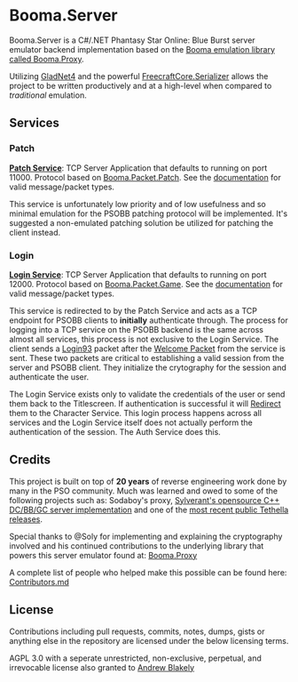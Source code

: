 # Booma.Server

Booma.Server is a C#/.NET Phantasy Star Online: Blue Burst server emulator backend implementation based on the [Booma emulation library called Booma.Proxy](https://github.com/helloKitty/booma.proxy).

Utilizing [GladNet4](https://github.com/HelloKitty/GladNet3/tree/gladnet4) and the powerful [FreecraftCore.Serializer](https://github.com/FreecraftCore/FreecraftCore.Serializer) allows the project to be written productively and at a high-level when compared to *traditional* emulation.

## Services

### Patch

**[Patch Service](https://github.com/HelloKitty/Booma.Server/tree/master/src/Booma.Server.PatchService)**: TCP Server Application that defaults to running on port 11000. Protocol based on [Booma.Packet.Patch](https://github.com/HelloKitty/Booma.Proxy/tree/master/src/Booma.Packet.Patch). See the [documentation](https://github.com/HelloKitty/Booma.Proxy/blob/master/docs/PatchPacketDocumentation.md) for valid message/packet types.

This service is unfortunately low priority and of low usefulness and so minimal emulation for the PSOBB patching protocol will be implemented. It's suggested a non-emulated patching solution be utilized for patching the client instead.

### Login

**[Login Service](https://github.com/HelloKitty/Booma.Server/tree/master/src/Booma.Server.LoginService)**: TCP Server Application that defaults to running on port 12000. Protocol based on [Booma.Packet.Game](https://github.com/HelloKitty/Booma.Proxy/tree/master/src/Booma.Packet.Game). See the [documentation](https://github.com/HelloKitty/Booma.Proxy/blob/master/docs/GamePacketDocumentation.md) for valid message/packet types.

This service is redirected to by the Patch Service and acts as a TCP endpoint for PSOBB clients to **initially** authenticate through. The process for logging into a TCP service on the PSOBB backend is the same across almost all services, this process is not exclusive to the Login Service. The client sends a [Login93](https://github.com/HelloKitty/Booma.Proxy/blob/00e5a01b62ebc97d15c2d62eee6d416464b867cf/src/Booma.Packet.Game/Shared/Payloads/Client/SharedLoginRequest93Payload.cs) packet after the [Welcome Packet](https://github.com/HelloKitty/Booma.Proxy/blob/3cb7d5de7acd241fd99d834222aa1aafa3df69e2/src/Booma.Packet.Game/Shared/Payloads/Server/SharedWelcomePayload.cs) from the service is sent. These two packets are critical to establishing a valid session from the server and PSOBB client. They initialize the crytography for the session and authenticate the user.

The Login Service exists only to validate the credentials of the user or send them back to the Titlescreen. If authentication is successful it will [Redirect](https://github.com/HelloKitty/Booma.Proxy/blob/00e5a01b62ebc97d15c2d62eee6d416464b867cf/src/Booma.Packet.Game/Shared/Payloads/Server/SharedConnectionRedirectPayload.cs) them to the Character Service. This login process happens across all services and the Login Service itself does not actually perform the authentication of the session. The Auth Service does this.

## Credits

This project is built on top of **20 years** of reverse engineering work done by many in the PSO community. Much was learned and owed to some of the following projects such as: Sodaboy's proxy, [Sylverant's opensource C++ DC/BB/GC server implementation](https://github.com/Sylverant/) and one of the [most recent public Tethella releases](https://github.com/justnoxx/psobb-tethealla/).

Special thanks to @Soly for implementing and explaining the cryptography involved and his continued contributions to the underlying library that powers this server emulator found at: [Booma.Proxy](https://github.com/helloKitty/booma.proxy)

A complete list of people who helped make this possible can be found here: [Contributors.md](https://github.com/HelloKitty/Booma.Proxy/blob/master/Contributors.md)

## License

Contributions including pull requests, commits, notes, dumps, gists or anything else in the repository are licensed under the below licensing terms.

AGPL 3.0 with a seperate unrestricted, non-exclusive, perpetual, and irrevocable license also granted to [Andrew Blakely](https://www.github.com/HelloKitty)
